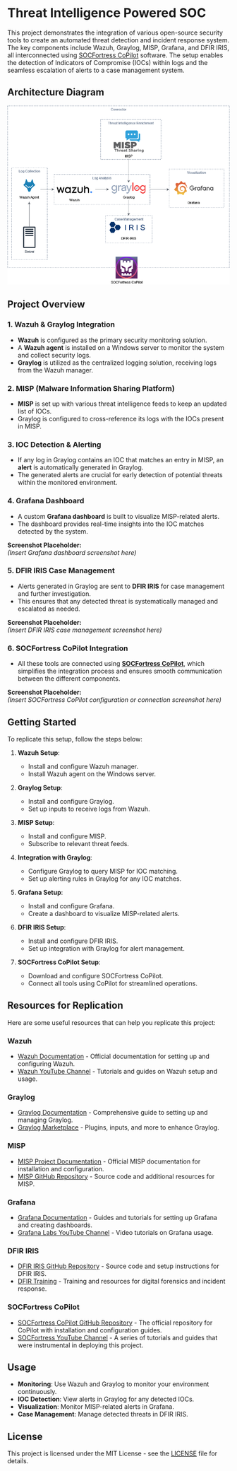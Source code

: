 # Threat Intelligence Powered SOC

This project demonstrates the integration of various open-source security tools to create an automated threat detection and incident response system. The key components include Wazuh, Graylog, MISP, Grafana, and DFIR IRIS, all interconnected using [SOCFortress CoPilot](https://github.com/socfortress/CoPilot) software. The setup enables the detection of Indicators of Compromise (IOCs) within logs and the seamless escalation of alerts to a case management system.

## Architecture Diagram

![Architecture Diagram](https://github.com/arviiyer/threat-intel-soc/blob/main/threat-intel-soc-architecture-diagram.drawio.png)

## Project Overview

### 1. Wazuh & Graylog Integration

- **Wazuh** is configured as the primary security monitoring solution.
- A **Wazuh agent** is installed on a Windows server to monitor the system and collect security logs.
- **Graylog** is utilized as the centralized logging solution, receiving logs from the Wazuh manager.

### 2. MISP (Malware Information Sharing Platform)

- **MISP** is set up with various threat intelligence feeds to keep an updated list of IOCs.
- Graylog is configured to cross-reference its logs with the IOCs present in MISP.

### 3. IOC Detection & Alerting

- If any log in Graylog contains an IOC that matches an entry in MISP, an **alert** is automatically generated in Graylog.
- The generated alerts are crucial for early detection of potential threats within the monitored environment.

### 4. Grafana Dashboard

- A custom **Grafana dashboard** is built to visualize MISP-related alerts.
- The dashboard provides real-time insights into the IOC matches detected by the system.

**Screenshot Placeholder:**  
*(Insert Grafana dashboard screenshot here)*

### 5. DFIR IRIS Case Management

- Alerts generated in Graylog are sent to **DFIR IRIS** for case management and further investigation.
- This ensures that any detected threat is systematically managed and escalated as needed.

**Screenshot Placeholder:**  
*(Insert DFIR IRIS case management screenshot here)*

### 6. SOCFortress CoPilot Integration

- All these tools are connected using [**SOCFortress CoPilot**](https://github.com/socfortress/CoPilot), which simplifies the integration process and ensures smooth communication between the different components.

**Screenshot Placeholder:**  
*(Insert SOCFortress CoPilot configuration or connection screenshot here)*

## Getting Started

To replicate this setup, follow the steps below:

1. **Wazuh Setup**:
   - Install and configure Wazuh manager.
   - Install Wazuh agent on the Windows server.

2. **Graylog Setup**:
   - Install and configure Graylog.
   - Set up inputs to receive logs from Wazuh.

3. **MISP Setup**:
   - Install and configure MISP.
   - Subscribe to relevant threat feeds.

4. **Integration with Graylog**:
   - Configure Graylog to query MISP for IOC matching.
   - Set up alerting rules in Graylog for any IOC matches.

5. **Grafana Setup**:
   - Install and configure Grafana.
   - Create a dashboard to visualize MISP-related alerts.

6. **DFIR IRIS Setup**:
   - Install and configure DFIR IRIS.
   - Set up integration with Graylog for alert management.

7. **SOCFortress CoPilot Setup**:
   - Download and configure SOCFortress CoPilot.
   - Connect all tools using CoPilot for streamlined operations.

## Resources for Replication

Here are some useful resources that can help you replicate this project:

### Wazuh
- [Wazuh Documentation](https://documentation.wazuh.com/) - Official documentation for setting up and configuring Wazuh.
- [Wazuh YouTube Channel](https://www.youtube.com/c/Wazuh) - Tutorials and guides on Wazuh setup and usage.

### Graylog
- [Graylog Documentation](https://docs.graylog.org/) - Comprehensive guide to setting up and managing Graylog.
- [Graylog Marketplace](https://marketplace.graylog.org/) - Plugins, inputs, and more to enhance Graylog.

### MISP
- [MISP Project Documentation](https://www.misp-project.org/documentation/) - Official MISP documentation for installation and configuration.
- [MISP GitHub Repository](https://github.com/MISP/MISP) - Source code and additional resources for MISP.

### Grafana
- [Grafana Documentation](https://grafana.com/docs/) - Guides and tutorials for setting up Grafana and creating dashboards.
- [Grafana Labs YouTube Channel](https://www.youtube.com/c/Grafana) - Video tutorials on Grafana usage.

### DFIR IRIS
- [DFIR IRIS GitHub Repository](https://github.com/dfir-iris/iris-web) - Source code and setup instructions for DFIR IRIS.
- [DFIR Training](https://www.dfir.training/) - Training and resources for digital forensics and incident response.

### SOCFortress CoPilot
- [SOCFortress CoPilot GitHub Repository](https://github.com/socfortress/CoPilot) - The official repository for CoPilot with installation and configuration guides.
- [SOCFortress YouTube Channel](https://www.youtube.com/@taylorwalton_socfortress) - A series of tutorials and guides that were instrumental in deploying this project.

## Usage

- **Monitoring**: Use Wazuh and Graylog to monitor your environment continuously.
- **IOC Detection**: View alerts in Graylog for any detected IOCs.
- **Visualization**: Monitor MISP-related alerts in Grafana.
- **Case Management**: Manage detected threats in DFIR IRIS.

## License

This project is licensed under the MIT License - see the [LICENSE](LICENSE) file for details.
